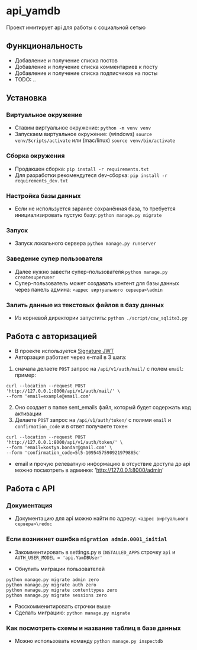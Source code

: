# api_yamdb
Проект имитирует api для работы с социальной сетью
## Функциональность
* Добавление и получение списка постов
* Добавление и получение списка комментариев к посту
* Добавление и получение списка подписчиков на посты
* TODO: ..

## Установка

### Виртуальное окружение
* Ставим виртуальное окружение: `python -m venv venv`
* Запускаем виртуальное окружение: (windows) `source venv/Scripts/activate` или (mac/linux) `source venv/bin/activate`

### Сборка окружения
* Продакшен сборка:  `pip install -r requirements.txt`
* Для разработки рекомендутеся dev-сборка: `pip install -r requirements_dev.txt`

### Настройка базы данных
* Если не используется заранее сохранённая база, то требуется инициализировать пустую базу: `python manage.py migrate` 

### Запуск
* Запуск локального сервера `python manage.py runserver`

### Заведение супер пользователя
* Далее нужно завести супер-пользователя `python manage.py createsuperuser`
* Супер-пользователь может создавать контент для базы данных через панель админа: `<адрес виртуального сервера>\admin`

### Залить данные из текстовых файлов в базу данных
* Из корневой директории запустить: `python ./script/csw_sqlite3.py`

## Работа с авторизацией
* В проекте используется [Signature JWT](https://jwt.io/introduction/)
* Авторзация работает через e-mail в 3 шага:
1. сначала делаете `POST` запрос на `/api/v1/auth/mail/` с полем `email`:
пример: 
```
curl --location --request POST 'http://127.0.0.1:8000/api/v1/auth/mail/' \
--form 'email=example@email.com'
```
2. Оно создает в папке sent_emails файл, который будет содержать код активации 
3. Делаете `POST` запрос на `/api/v1/auth/token/` с полями `email` и `confirmation_code` и в ответ получаете токен
```
curl --location --request POST 'http://127.0.0.1:8000/api/v1/auth/token/' \
--form 'email=kostya.bondar@gmail.com' \
--form 'confirmation_code=5l5-1095457590921979885c'
```
* email и прочую релеватную информацию в отсуствие доступа до api можно посмотреть в админке: 'http://127.0.0.1:8000/admin'

## Работа с API
### Документация 
* Документацию для api можно найти по адресу: `<адрес виртуального сервера>\redoc`

### Если возникнет ошибка ```migration admin.0001_initial```

* Закомментировать в settings.py в `INSTALLED_APPS` строчку `api` и `AUTH_USER_MODEL = 'api.YamDBUser'`

* Обнулить миграции пользователей 
```
python manage.py migrate admin zero
python manage.py migrate auth zero
python manage.py migrate contenttypes zero
python manage.py migrate sessions zero
```
* Расскомменитировать строчки выше
* Сделать миграцию: `python manage.py migrate`

### Как посмотреть схемы и название таблиц в базе данных
* Можно использовать команду `python manage.py inspectdb`